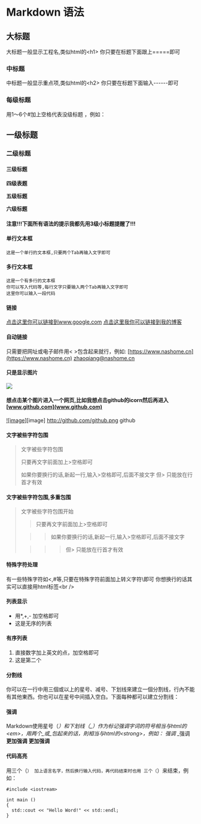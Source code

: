 # Markdown 语法



## 大标题

大标题一般显示工程名,类似html的&lt;h1&gt; 你只要在标题下面跟上=====即可

### 中标题

中标题一般显示重点项,类似html的&lt;h2&gt; 你只要在标题下面输入------即可

### 每级标题

用1～6个\#加上空格代表没级标题 ，例如：

## 一级标题

### 二级标题

#### 三级标题

**四级表题**

**五级标题**

**六级标题**

#### 注意!!!下面所有语法的提示我都先用3级小标题提醒了!!!

#### 单行文本框

```text
这是一个单行的文本框,只要两个Tab再输入文字即可  
```

#### 多行文本框

```text
这是一个有多行的文本框  
你可以写入代码等,每行文字只要输入两个Tab再输入文字即可  
这里你可以输入一段代码  
```

#### 链接

 [点击这里你可以链接到www.google.com](http://www.google.com) [点击这里我你可以链接到我的博客](https://www.nashome.cn)

#### 自动链接

只需要把网址或电子邮件用&lt; &gt;包含起来就行，例如: [https://www.nashome.cn](https://www.nashome.cn) [zhaoqiang@nashome.cn](mailto:zhaoqiang@nashome.cn)

#### 只是显示图片

![](http://github.com/unicorn.png)

#### 想点击某个图片进入一个网页,比如我想点击github的icorn然后再进入[www.github.com](www.github.com)

 [!\[image\]](http://www.github.com/)\[image\]  http://github.com/github.png github

#### 文字被些字符包围

> 文字被些字符包围
>
> 只要再文字前面加上&gt;空格即可
>
> 如果你要换行的话,新起一行,输入&gt;空格即可,后面不接文字 但&gt; 只能放在行首才有效

#### 文字被些字符包围,多重包围

> 文字被些字符包围开始
>
> > 只要再文字前面加上&gt;空格即可
>
> > > 如果你要换行的话,新起一行,输入&gt;空格即可,后面不接文字
>
> > > > 但&gt; 只能放在行首才有效

#### 特殊字符处理

有一些特殊字符如&lt;,\#等,只要在特殊字符前面加上转义字符\即可 你想换行的话其实可以直接用html标签&lt;br /&gt;

#### 列表显示

* 用\*,+,- 加空格即可
* 这是无序的列表

#### 有序列表

1. 直接数字加上英文的点，加空格即可
2. 这是第二个

#### 分割线

你可以在一行中用三個或以上的星号、减号、下划线來建立一個分割线，行內不能有其他東西。你也可以在星号中间插入空白。下面每种都可以建立分割线：

#### 强调

Markdown使用星号（_）和下划线（\_）作为标记强调字词的符号相当与html的&lt;em&gt;，用两个_或_包起來的话，則相当与html的&lt;strong&gt;，例如： 强调_ \_强调 **更加强调** **更加强调**

#### 代码高亮

用三个（`） 加上语言名字，然后换行输入代码，再代码结束时也用 三个（`）来结束，例如：

```text
#include <iostream>
​
int main ()
{
  std::cout << "Hello Word!" << std::endl;
}
​
```

